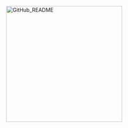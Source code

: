 <img width="316" alt="GitHub_README" src="https://user-images.githubusercontent.com/31785433/99441905-53a09c80-28f7-11eb-9cc6-f3c57f6a4c94.PNG">
